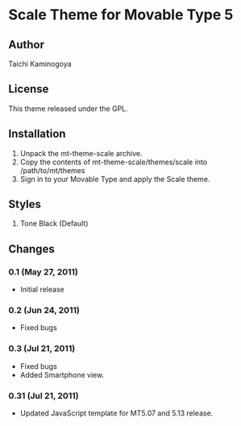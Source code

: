 # Scale Theme for Movable Type 5

## Author

Taichi Kaminogoya

## License

This theme released under the GPL.

## Installation

1. Unpack the mt-theme-scale archive.
2. Copy the contents of mt-theme-scale/themes/scale into /path/to/mt/themes
3. Sign in to your Movable Type and apply the Scale theme.

## Styles

1. Tone Black (Default)

## Changes

### 0.1 (May 27, 2011)

* Initial release

### 0.2 (Jun 24, 2011)

* Fixed bugs

### 0.3 (Jul 21, 2011)

* Fixed bugs
* Added Smartphone view.

### 0.31 (Jul 21, 2011)

* Updated JavaScript template for MT5.07 and 5.13 release.
